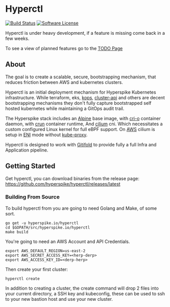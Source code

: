 # Hyperctl

[![Build Status](https://ci.hyperspike.io/api/badges/Hyperspike/hyperctl/status.svg)](https://ci.hyperspike.io/Hyperspike/hyperctl)
[![Software License](https://img.shields.io/badge/license-MIT-brightgreen.svg?style=flat)](COPYING)

Hyperctl is under heavy development, if a feature is missing come back in a few weeks.

To see a view of planned features go to the [TODO Page](TODO.md)

## About

The goal is to create a scalable, secure, bootstrapping mechanism, that reduces friction between AWS and kubernetes clusters.

Hyperctl is an initial deployment mechanism for Hyperspike Kubernetes infrastructure. While terraform, eks, [kops](https://github.com/kubernetes/kops), [cluster-api](https://cluster-api.sigs.k8s.io/) and others are decent bootstrapping mechanisms they don't fully capture bootstrapped self hosted kubernetes while maintaining a GitOps audit trail.

The Hyperspike stack includes an [Alpine](https://alpinelinux.org/) base image, with [cri-o](https://github.com/cri-o/cri-o) container daemon, with [crun](https://github.com/containers/crun) container runtime, And [cilium](https://cilium.io/) cni. Which necessitates a custom configured Linux kernel for full eBPF support. On [AWS](https://github.com/aws/amazon-vpc-cni-k8s) cilium is setup in [ENI](https://docs.cilium.io/en/v1.8/concepts/networking/ipam/eni/) mode without [kube-proxy](https://docs.cilium.io/en/v1.8/gettingstarted/kubeproxy-free/).

Hyperctl is designed to work with [Gitifold](https://github.com/hyperspike/gitifold.git) to provide fully a full Infra and Application pipeline.

## Getting Started

Get hyperctl, you can download binaries from the release page: https://github.com/hyperspike/hyperctl/releases/latest

### Building From Source

To build hyperctl from you are going to need Golang and Make, of some sort.

    go get -u hyperspike.io/hyperctl
    cd $GOPATH/src/hyperspike.io/hyperctl
    make build

You're going to need an AWS Account and API Credentials.

    export AWS_DEFAULT_REGION=us-east-2
    export AWS_SECRET_ACCESS_KEY=<herp-derp>
    export AWS_ACCESS_KEY_ID=<derp-herp>

Then create your first cluster:

    hyperctl create

In addition to creating a cluster, the create command will drop 2 files into your current directory, a SSH key and kubeconfig, these can be used to ssh to your new bastion host and use your new cluster.
